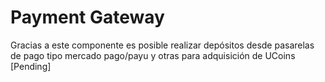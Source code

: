 # Payment Gateway
Gracias a este componente es posible realizar depósitos desde pasarelas de pago tipo mercado pago/payu y otras para adquisición de UCoins
[Pending]